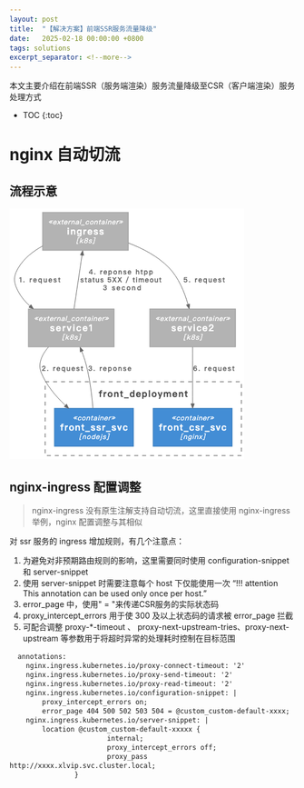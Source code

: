 ```yaml
---
layout: post
title:  "【解决方案】前端SSR服务流量降级"
date:   2025-02-18 00:00:00 +0800
tags: solutions
excerpt_separator: <!--more-->
---
```


本文主要介绍在前端SSR（服务端渲染）服务流量降级至CSR（客户端渲染）服务处理方式<!--more-->

* TOC
{:toc}


# nginx 自动切流
## 流程示意
![20250218-d20da7cdbd13dfe181cf.png](/assets/images/20250218-d20da7cdbd13dfe181cf.png)

## nginx-ingress 配置调整
>nginx-ingress 没有原生注解支持自动切流，这里直接使用 nginx-ingress 举例，nginx 配置调整与其相似

对 ssr 服务的 ingress 增加规则，有几个注意点：
1. 为避免对非预期路由规则的影响，这里需要同时使用 configuration-snippet 和 server-snippet
2. 使用 server-snippet 时需要注意每个 host 下仅能使用一次 “!!! attention This annotation can be used only once per host.”
3. error_page 中，使用" = "来传递CSR服务的实际状态码
4. proxy_intercept_errors 用于使 300 及以上状态码的请求被 error_page 拦截
5. 可配合调整 proxy-*-timeout 、 proxy-next-upstream-tries、proxy-next-upstream 等参数用于将超时异常的处理耗时控制在目标范围

```
  annotations:
    nginx.ingress.kubernetes.io/proxy-connect-timeout: '2'
    nginx.ingress.kubernetes.io/proxy-send-timeout: '2'
    nginx.ingress.kubernetes.io/proxy-read-timeout: '2'
    nginx.ingress.kubernetes.io/configuration-snippet: |
        proxy_intercept_errors on;
        error_page 404 500 502 503 504 = @custom_custom-default-xxxx;
    nginx.ingress.kubernetes.io/server-snippet: |
        location @custom_custom-default-xxxxx {
                        internal;
                        proxy_intercept_errors off;
                        proxy_pass            http://xxxx.xlvip.svc.cluster.local;
                }
```